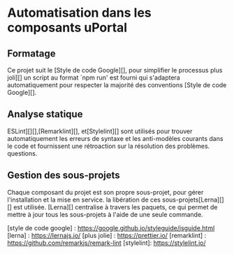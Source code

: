 # Automatisation dans les composants uPortal

## Formatage

Ce projet suit le [Style de code Google][], pour simplifier le processus
plus joli][] un script au format `npm run' est fourni qui s'adaptera automatiquement
pour respecter la majorité des conventions [Style de code Google][].

## Analyse statique

ESLint][][],[Remarklint][], et[Stylelint][] sont utilisés pour trouver automatiquement
les erreurs de syntaxe et les anti-modèles courants dans le code et fournissent une rétroaction sur la résolution des problèmes.
questions.

## Gestion des sous-projets

Chaque composant du projet est son propre sous-projet, pour gérer l'installation et la mise en service.
la libération de ces sous-projets[Lerna][][] est utilisée. [Lerna][] centralise
à travers les paquets, ce qui permet de mettre à jour tous les sous-projets à l'aide de
une seule commande.

[eslint]: https://eslint.org/

[style de code google] : https://google.github.io/styleguide/jsguide.html
[lerna] : https://lernajs.io/
[plus jolie] : https://prettier.io/
[remarklint] : https://github.com/remarkjs/remark-lint
[stylelint]: https://stylelint.io/
